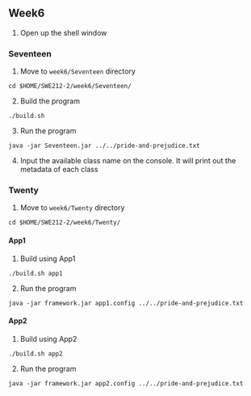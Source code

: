 ## Week6

1. Open up the shell window

### Seventeen

1. Move to `week6/Seventeen` directory

```shell
cd $HOME/SWE212-2/week6/Seventeen/
```

2. Build the program

```shell
./build.sh
```

3. Run the program

```shell
java -jar Seventeen.jar ../../pride-and-prejudice.txt
```

4. Input the available class name on the console. It will print out the metadata of each class

### Twenty

1. Move to `week6/Twenty` directory

```shell
cd $HOME/SWE212-2/week6/Twenty/
```

#### App1 

1. Build using App1

```shell
./build.sh app1
```

2. Run the program

```shell
java -jar framework.jar app1.config ../../pride-and-prejudice.txt
```

#### App2 

1. Build using App2

```shell
./build.sh app2
```

2. Run the program

```shell
java -jar framework.jar app2.config ../../pride-and-prejudice.txt
```